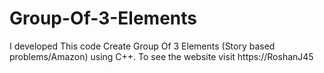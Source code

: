 # Group-Of-3-Elements
I developed This code Create Group Of 3 Elements (Story based problems/Amazon) using C++. To see the website visit https://RoshanJ45
